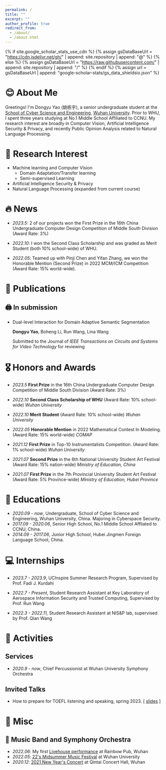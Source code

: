 ```yaml
---
permalink: /
title: ""
excerpt: ""
author_profile: true
redirect_from: 
  - /about/
  - /about.html
---
```


{% if site.google_scholar_stats_use_cdn %}
{% assign gsDataBaseUrl = "https://cdn.jsdelivr.net/gh/" | append: site.repository | append: "@" %}
{% else %}
{% assign gsDataBaseUrl = "https://raw.githubusercontent.com/" | append: site.repository | append: "/" %}
{% endif %}
{% assign url = gsDataBaseUrl | append: "google-scholar-stats/gs_data_shieldsio.json" %}

<span class='anchor' id='about-me'></span>

# 😊 About Me

Greetings! 
I'm Dongyu Yao (姚栋宇), a senior undergraduate student at the [School of Cyber Science and Engineering](http://cse.whu.edu.cn/index.htm), [Wuhan University](https://www.whu.edu.cn/).  Prior to WHU, I spent three years studying at No.1 Middle School Affiliated to CCNU. My research interest are broadly in Computer Vision, Artificial Intelligence Security & Privacy, and recently Public Opinion Analysis related to Natural Language Processing.





# 🔬 Research Interest 

- Machine learning and Computer Vision
  - Domain Adaptation/Transfer learning
  - Semi-supervised Learning
- Artificial Intelligence Security & Privacy
- Natural Language Processing (expanded from current course)

# 🔥 News

- *2023.5:* 2 of our projects won the First Prize in the 16th China Undergraduate Computer Design Competition of Middle South Division (Award Rate: 3%)

- *2022.10*: I won the Second Class Scholarship and was graded as Merit Student (both 10% school-wide) of WHU.
- *2022.05*: Teamed up with Pinji Chen and Yifan Zhang, we won  the Honorable Mention (Second Prize) in 2022 MCM/ICM Competition (Award Rate: 15% world-wide). 


# 📝 Publications 
## 🖨️ In submission

- Dual-level Interaction for Domain Adaptive Semantic Segmentation

  **Dongyu Yao**, Boheng Li, Run Wang, Lina Wang

  Submitted to the Journal of *IEEE Transactions on Circuits and Systems for Video Technology* for reviewing



# 🎖 Honors and Awards

- *2023.5* **First Prize** in the 16th China Undergraduate Computer Design Competition of Middle South Division (Award Rate: 3%)

- *2022.10* **Second Class Scholarship of WHU** (Award Rate: 10% school-wide) *Wuhan University*
- *2022.10* **Merit Student** (Award Rate: 10% school-wide) *Wuhan University*
- *2022.05* **Honorable Mention** in 2022 Mathematical Contest In Modeling. (Award Rate: 15% world-wide) *COMAP*
- *2021.12* **First Prize** in Top-10 Instrumentalists Competition. (Award Rate: 1% school-wide) *Wuhan University*
- *2021.07* **Second Prize** in the 6th National University Student Art Festival (Award Rate: 15% nation-wide) *Ministry of Education, China*
- *2021.07* **First Prize** in the 7th Provincial University Student Art Festival (Award Rate: 5% Province-wide) *Ministry of Education, Hubei Province*

# 📖 Educations
- *2020.09 - now*, Undergraduate, School of Cyber Science and Engineering, Wuhan University, China. Majoring in Cyberspace Security. 
- *2017.09 - 2020.06*, Senior High School, No.1 Middle School Affliated to CCNU, China.
- *2014.09 - 2017.06*, Junior High School, Hubei Jingmen Foreign Language School, China.

# 💻 Internships

- *2023.7 - 2023.9*, UCInspire Summer Research Program, Supervised by Prof. Fadi J. Kurdahi

- *2022.7 - Present*, Student Research Assistant at Key Laboratory of Aerospace Information Security and Trusted Computing, Supervised by Prof. Run Wang
- *2022.3 - 2022.11,* Student Research Assistant at NIS&P lab, supervised by Prof. Qian Wang



# 🎢 Activities

## Services

- *2020.9 - now*, Chief Percussionist at Wuhan University Symphony Orchestra

## Invited Talks

- How to prepare for TOEFL listening and speaking, spring 2023. [ [slides](..\slides\托福听力口语分享.pdf) ]



# 🍲 Misc

## 🥁 Music Band and Symphony Orchestra

- *2022.06*: My first [Livehouse performance](https://www.bilibili.com/video/BV1sv4y1g7qN/?share_source=copy_web&vd_source=8f0429a3bfdcc372918b74988b4ea093) at Rainbow Pub, Wuhan
- *2022.05*: [22's Midsummer Music Festival]( https://www.bilibili.com/video/BV1qr4y1E7sh/?share_source=copy_web&vd_source=8f0429a3bfdcc372918b74988b4ea093) at Wuhan University
- *2020.12*: [2021 New Year's Concert]( https://www.bilibili.com/video/BV1Qp4y1q7yd/?share_source=copy_web&vd_source=8f0429a3bfdcc372918b74988b4ea093) at Qintai Concert Hall, Wuhan







